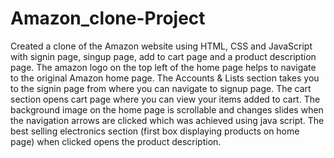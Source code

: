 # Amazon_clone-Project
Created a clone of the Amazon website using HTML, CSS and JavaScript with signin page, singup page, add to cart page and a product description page. 
The amazon logo on the top left of the home page helps to navigate to the original Amazon home page. 
The Accounts & Lists section takes you to the signin page from where you can navigate to signup page. 
The cart section opens cart page where you can view your items added to cart. 
The background image on the home page is scrollable and changes slides when the navigation arrows are clicked which was achieved using java script. 
The best selling electronics section (first box displaying products on home page) when clicked opens the product description.

